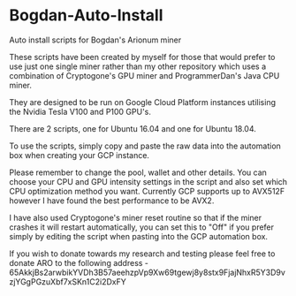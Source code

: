 # Bogdan-Auto-Install

Auto install scripts for Bogdan's Arionum miner

These scripts have been created by myself for those that would prefer to use just one single miner rather than my other repository which uses a combination of Cryptogone's GPU miner and ProgrammerDan's Java CPU miner.

They are designed to be run on Google Cloud Platform instances utilising the Nvidia Tesla V100 and P100 GPU's.

There are 2 scripts, one for Ubuntu 16.04 and one for Ubuntu 18.04.

To use the scripts, simply copy and paste the raw data into the automation box when creating your GCP instance.

Please remember to change the pool, wallet and other details. You can choose your CPU and GPU intensity settings in the script and also set which CPU optimization method you want. Currently GCP supports up to AVX512F however I have found the best performance to be AVX2.

I have also used Cryptogone's miner reset routine so that if the miner crashes it will restart automatically, you can set this to "Off" if you prefer simply by editing the script when pasting into the GCP automation box.

If you wish to donate towards my research and testing please feel free to donate ARO to the following address -
65AkkjBs2arwbikYVDh3B57aeehzpVp9Xw69tgewj8y8stx9FjajNhxR5Y3D9vzjYGgPGzuXbf7xSKn1C2i2DxFY
